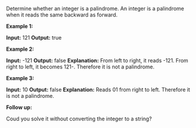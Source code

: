 Determine whether an integer is a palindrome. An integer is a palindrome when
it reads the same backward as forward.

**Example 1:**

**Input:** 121 **Output:** true

**Example 2:**

**Input:** -121 **Output:** false **Explanation:** From left to right, it reads
-121. From right to left, it becomes 121-. Therefore it is not a palindrome.

**Example 3:**

**Input:** 10 **Output:** false **Explanation:** Reads 01 from right to left.
Therefore it is not a palindrome.

**Follow up:**

Coud you solve it without converting the integer to a string?
